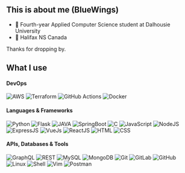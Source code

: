 ## This is about me (BlueWings)

- 🏫 Fourth-year Applied Computer Science student at Dalhousie University
- 📍 Halifax NS Canada

Thanks for dropping by.

## What I use
#### DevOps
![AWS](https://img.shields.io/badge/Amazon_AWS-232F3E?style=flat-square&logo=amazonaws&logoColor=FF9900)
![Terraform](https://img.shields.io/badge/Terraform-7B42BC?style=flat-square&logo=terraform&logoColor=white)
![GitHub Actions](https://img.shields.io/badge/GitHub_Actions-2088FF?style=flat-square&logo=github-actions&logoColor=white)
![Docker](https://img.shields.io/badge/Docker-2496ED?style=flat-square&logo=docker&logoColor=white)

#### Languages & Frameworks
![Python](https://img.shields.io/badge/Python-3776AB?style=flat-square&logo=python&logoColor=white)
![Flask](https://img.shields.io/badge/Flask-000000?style=flat-square&logo=flask&logoColor=white)
![JAVA](https://img.shields.io/badge/Java-ED8B00?style=flat-square&logo=java&logoColor=white)
![SpringBoot](https://img.shields.io/badge/Spring_Boot-F2F4F9?style=flat-square&logo=spring-boot)
![C](https://img.shields.io/badge/C-A8B9CC?style=flat-square&logo=c&logoColor=white)
![JavaScript](https://img.shields.io/badge/-JavaScript-F7DF1E?style=flat-square&logo=javascript&logoColor=black)
![NodeJS](https://img.shields.io/badge/Node.js-339933?style=flat-square&logo=nodedotjs&logoColor=white)
![ExpressJS](https://img.shields.io/badge/-Express.js-ivory?style=flat-square&logo=express&logoColor=black)
![VueJs](https://img.shields.io/badge/Vue.js-35495e?style=flat-square&logo=vuedotjs&logoColor=4FC08D)
![ReactJS](https://img.shields.io/badge/React.js-20232A?style=flat-square&logo=react&logoColor=61DAFB)
![HTML](https://img.shields.io/badge/-HTML-E34F26?style=flat-square&logo=html5&logoColor=white)
![CSS](https://img.shields.io/badge/-CSS-1572B6?style=flat-square&logo=css3)

#### APIs, Databases & Tools
![GraphQL](https://img.shields.io/badge/-GraphQL-E10098?style=flat-square&logo=graphql)
![REST](https://img.shields.io/badge/REST_API-991111?style=flat-square)
![MySQL](https://img.shields.io/badge/MySQL-005C84?style=flat-square&logo=mysql&logoColor=white)
![MongoDB](https://img.shields.io/badge/MongoDB-4EA94B?style=flat-square&logo=mongodb&logoColor=white)
![Git](https://img.shields.io/badge/-Git-black?style=flat-square&logo=git&logoColor=F05032)
![GitLab](https://img.shields.io/badge/GitLab-white?style=flat-square&logo=gitlab&logoColor=FC6D26)
![GitHub](https://img.shields.io/badge/-GitHub-181717?style=flat-square&logo=github)
![Linux](https://img.shields.io/badge/Linux-FCC624?style=flat-square&logo=linux&logoColor=black)
![Shell](https://img.shields.io/badge/Shell_Script-black?style=flat-square&logo=gnu-bash&logoColor=4EAA25)
![Vim](https://img.shields.io/badge/VIM-%2311AB00.svg?&style=flat-square&logo=vim&logoColor=white)
![Postman](https://img.shields.io/badge/Postman-FF6C37?style=flat-square&logo=Postman&logoColor=white)

